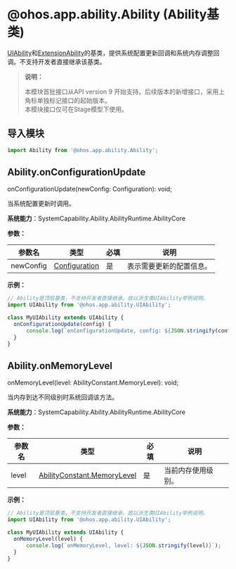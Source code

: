 # @ohos.app.ability.Ability (Ability基类)

[UIAbility](js-apis-app-ability-uiAbility.md)和[ExtensionAbility](js-apis-app-ability-extensionAbility.md)的基类，提供系统配置更新回调和系统内存调整回调。不支持开发者直接继承该基类。

> **说明：**
> 
> 本模块首批接口从API version 9 开始支持。后续版本的新增接口，采用上角标单独标记接口的起始版本。  
> 本模块接口仅可在Stage模型下使用。

## 导入模块

```ts
import Ability from '@ohos.app.ability.Ability';
```

## Ability.onConfigurationUpdate

onConfigurationUpdate(newConfig: Configuration): void;

当系统配置更新时调用。

**系统能力**：SystemCapability.Ability.AbilityRuntime.AbilityCore

**参数：**

| 参数名 | 类型 | 必填 | 说明 |
| -------- | -------- | -------- | -------- |
| newConfig | [Configuration](js-apis-app-ability-configuration.md) | 是 | 表示需要更新的配置信息。 |

**示例：**
  ```ts
// Ability是顶层基类，不支持开发者直接继承。故以派生类UIAbility举例说明。
import UIAbility from '@ohos.app.ability.UIAbility';

class MyUIAbility extends UIAbility {
    onConfigurationUpdate(config) {
        console.log(`onConfigurationUpdate, config: ${JSON.stringify(config)}`);
    }
}
  ```

## Ability.onMemoryLevel

onMemoryLevel(level: AbilityConstant.MemoryLevel): void;

当内存到达不同级别时系统回调该方法。

**系统能力**：SystemCapability.Ability.AbilityRuntime.AbilityCore

**参数：**

| 参数名 | 类型 | 必填 | 说明 |
| -------- | -------- | -------- | -------- |
| level | [AbilityConstant.MemoryLevel](js-apis-app-ability-abilityConstant.md#abilityconstantmemorylevel) | 是 | 当前内存使用级别。|

**示例：**

  ```ts
// Ability是顶层基类，不支持开发者直接继承。故以派生类UIAbility举例说明。
import UIAbility from '@ohos.app.ability.UIAbility';

class MyUIAbility extends UIAbility {
    onMemoryLevel(level) {
        console.log(`onMemoryLevel, level: ${JSON.stringify(level)}`);
    } 
}
  ```
